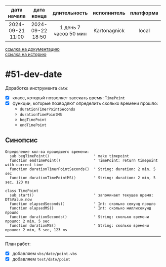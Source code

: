 |   дата начала    |    дата конца    |      длительность     | исполнитель  | платформа |
|:----------------:|:----------------:|:---------------------:|:------------:|:---------:|
| 2024-09-21 11:00 | 2024-09-22 18:50 | 1 день 7 часов 50 мин | Kartonagnick |   local   |

[ссылка на документацию](../docs.md)  
[ссылка на историю](../history.md#-v051-dev)  

#51-dev-date
============
Доработка инструмента `date`:  
  - [x] класс, который позволяет засекать время: `TimePoint`  
  - [x] функции, которые позводяют определить сколько времени прошло:  
    - `durationTimerPointSeconds`  
    - `durationTimePointMS`  
    - `begTimePoint`  
    - `endTimePoint`  

Синопсис
--------

```vbs
Определение кол-ва прошедшего времени:
  sub begTimePoint()                    ' make timepoint
  function endTimePoint()               ' TimePoint: return timepoint with current time
  function durationTimerPointSeconds()  ' String: duration: 2 min, 5 sec
  function durationTimePointMS()        ' String: duration: 2 min, 5 sec, 123 ms

class TimePoint
  sub start()                           ' запоминает текущее время: DTSValue.now 
  function elapsedSeconds()             ' Int: сколько секунд прошло
  function elapsedMS()                  ' Int: сколько миллисекунд прошло
  function durationSeconds()            ' String: сколько времени прошло: 2 min, 5 sec
  function durationMS()                 ' String: сколько времени прошло: 2 min, 5 sec, 123 ms
```

--------------------------------------------------------------------------------

План работ:  
  - [x] добавляем `vbs/date/point.vbs`  
  - [x] добавляем `test/date/point`  

